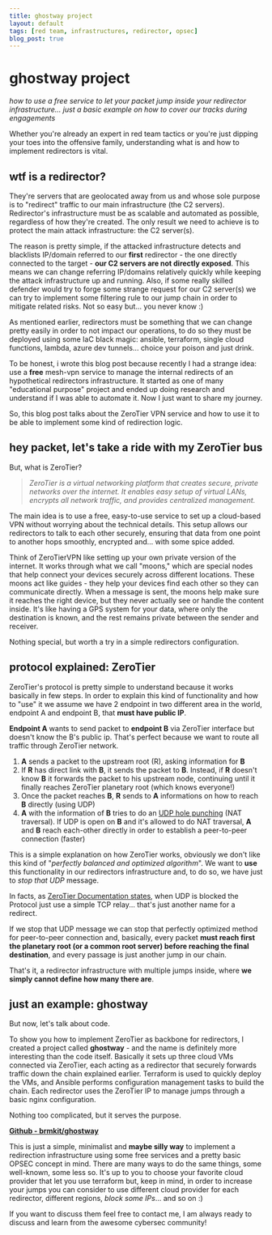 ```yaml
---
title: ghostway project
layout: default
tags: [red team, infrastructures, redirector, opsec]
blog_post: true
---
```


# ghostway project
_how to use a free service to let your packet jump inside your redirector infrastructure... just a basic example on how to cover our tracks during engagements_

Whether you're already an expert in red team tactics or you're just dipping your toes into the offensive family, understanding what is and how to implement redirectors is vital.
## wtf is a redirector?
They're servers that are geolocated away from us and whose sole purpose is to "redirect" traffic to our main infrastructure (the C2 servers).
Redirector's infrastructure must be as scalable and automated as possible, regardless of how they're created. The only result we need to achieve is to protect the main attack infrastructure: the C2 server(s).

The reason is pretty simple, if the attacked infrastructure detects and blacklists IP/domain referred to our **first** redirector - the one directly connected to the target - **our C2 servers are not directly exposed**. This means we can change referring IP/domains relatively quickly while keeping the attack infrastructure up and running.
Also, if some really skilled defender would try to forge some strange request for our C2 server(s) we can try to implement some filtering rule to our jump chain in order to mitigate related risks. Not so easy but... you never know :)

As mentioned earlier, redirectors must be something that we can change pretty easily in order to not impact our operations, to do so they must be deployed using some IaC black magic: ansible, terraform, single cloud functions, lambda, azure dev tunnels... choice your poison and just drink.

To be honest, i wrote this blog post because recently I had a strange idea: use a **free** mesh-vpn service to manage the internal redirects of an hypothetical redirectors infrastructure. It started as one of many "educational purpose" project and ended up doing research and understand if I was able to automate it. Now I just want to share my journey. 

So, this blog post talks about the ZeroTier VPN service and how to use it to be able to implement some kind of redirection logic.

## hey packet, let's take a ride with my ZeroTier bus
But, what is ZeroTier?

>*ZeroTier is a virtual networking platform that creates secure, private networks over the internet. It enables easy setup of virtual LANs, encrypts all network traffic, and provides centralized management.*

The main idea is to use a free, easy-to-use service to set up a cloud-based VPN without worrying about the technical details. This setup allows our redirectors to talk to each other securely, ensuring that data from one point to another hops smoothly, encrypted and... with some spice added.

Think of ZeroTierVPN like setting up your own private version of the internet. It works through what we call "moons," which are special nodes that help connect your devices securely across different locations. These moons act like guides - they help your devices find each other so they can communicate directly. When a message is sent, the moons help make sure it reaches the right device, but they never actually see or handle the content inside. It's like having a GPS system for your data, where only the destination is known, and the rest remains private between the sender and receiver.

Nothing special, but worth a try in a simple redirectors configuration.

## protocol explained: ZeroTier
ZeroTier's protocol is pretty simple to understand because it works basically in few steps.
In order to explain this kind of functionality and how to "use" it we assume we have 2 endpoint in two different area in the world, endpoint A and endpoint B, that **must have public IP**.

**Endpoint A** wants to send packet to **endpoint B** via ZeroTier interface but doesn't know the B's public ip. That's perfect because we want to route all traffic through ZeroTier network.

1. **A** sends a packet to the upstream root (R), asking information for **B**
2. If **R** has direct link with **B**, it sends the packet to **B**. Instead, if **R** doesn't know **B** it forwards the packet to his upstream node, continuing until it finally reaches ZeroTier planetary root (which knows everyone!)
3. Once the packet reaches **B**, **R** sends to **A** informations on how to reach **B** directly (using UDP)
4. **A** with the information of **B** tries to do an [UDP hole punching](https://en.wikipedia.org/wiki/UDP_hole_punching) (NAT traversal). If UDP is open on **B** and it's allowed to do NAT traversal, **A** and **B** reach each-other directly in order to establish a peer-to-peer connection (faster)

This is a simple explanation on how ZeroTier works, obviously we don't like this kind of "_perfectly balanced and optimized algorithm_". We want to **use** this functionality in our redirectors infrastructure and, to do so, we have just to _stop that UDP_ message.

In facts, as [ZeroTier Documentation states](https://docs.zerotier.com/relay/), when UDP is blocked the Protocol just use a simple TCP relay... that's just another name for a redirect.

If we stop that UDP message we can stop that perfectly optimized method for peer-to-peer connection and, basically, every packet **must reach first the planetary root (or a common root server) before reaching the final destination**, and every passage is just another jump in our chain.

That's it, a redirector infrastructure with multiple jumps inside, where **we simply cannot define how many there are**.

## just an example: ghostway
But now, let's talk about code.

To show you how to implement ZeroTier as backbone for redirectors, I created a project called **ghostway** - and the name is definitely more interesting than the code itself. Basically it sets up three cloud VMs connected via ZeroTier, each acting as a redirector that securely forwards traffic down the chain explained earlier.
Terraform is used to quickly deploy the VMs, and Ansible performs configuration management tasks to build the chain. Each redirector uses the ZeroTier IP to manage jumps through a basic nginx configuration.

Nothing too complicated, but it serves the purpose.

[**Github - brmkit/ghostway**](https://github.com/brmkit/ghostway)

This is just a simple, minimalist and **maybe silly way** to implement a redirection infrastructure using some free services and a pretty basic OPSEC concept in mind. There are many ways to do the same things, some well-known, some less so.
It's up to you to choose your favorite cloud provider that let you use terraform but, keep in mind, in order to increase your jumps you can consider to use different cloud provider for each redirector, different regions, _block some IPs_... and so on :)

If you want to discuss them feel free to contact me, I am always ready to discuss and learn from the awesome cybersec community!